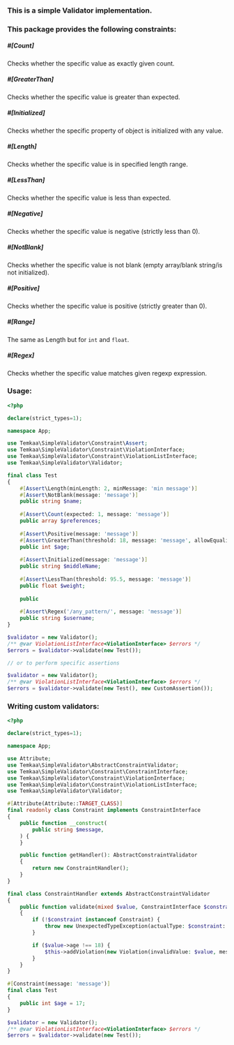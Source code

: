 ### This is a simple Validator implementation.

### This package provides the following constraints:
##### \#[Count]
Checks whether the specific value as exactly given count.

##### \#[GreaterThan]
Checks whether the specific value is greater than expected.

##### \#[Initialized]
Checks whether the specific property of object is initialized with any value.

##### \#[Length]
Checks whether the specific value is in specified length range.

##### \#[LessThan]
Checks whether the specific value is less than expected.

##### \#[Negative]
Checks whether the specific value is negative (strictly less than 0).

##### \#[NotBlank]
Checks whether the specific value is not blank (empty array/blank string/is not initialized).

##### \#[Positive]
Checks whether the specific value is positive (strictly greater than 0).

##### \#[Range]
The same as Length but for `int` and `float`.

##### \#[Regex]
Checks whether the specific value matches given regexp expression.

### Usage:
```php
<?php

declare(strict_types=1);

namespace App;

use Temkaa\SimpleValidator\Constraint\Assert;
use Temkaa\SimpleValidator\Constraint\ViolationInterface;
use Temkaa\SimpleValidator\Constraint\ViolationListInterface;
use Temkaa\SimpleValidator\Validator;

final class Test
{
    #[Assert\Length(minLength: 2, minMessage: 'min message')]
    #[Assert\NotBlank(message: 'message')]
    public string $name;
    
    #[Assert\Count(expected: 1, message: 'message')]
    public array $preferences;
    
    #[Assert\Positive(message: 'message')]
    #[Assert\GreaterThan(threshold: 18, message: 'message', allowEquality: true)]
    public int $age;
    
    #[Assert\Initialized(message: 'message')]
    public string $middleName;
    
    #[Assert\LessThan(threshold: 95.5, message: 'message')]
    public float $weight;
    
    public 
    
    #[Assert\Regex('/any_pattern/', message: 'message')]
    public string $username;
}

$validator = new Validator();
/** @var ViolationListInterface<ViolationInterface> $errors */
$errors = $validator->validate(new Test());

// or to perform specific assertions

$validator = new Validator();
/** @var ViolationListInterface<ViolationInterface> $errors */
$errors = $validator->validate(new Test(), new CustomAssertion());
```

### Writing custom validators:
```php
<?php

declare(strict_types=1);

namespace App;

use Attribute;
use Temkaa\SimpleValidator\AbstractConstraintValidator;
use Temkaa\SimpleValidator\Constraint\ConstraintInterface;
use Temkaa\SimpleValidator\Constraint\ViolationInterface;
use Temkaa\SimpleValidator\Constraint\ViolationListInterface;
use Temkaa\SimpleValidator\Validator;

#[Attribute(Attribute::TARGET_CLASS)]
final readonly class Constraint implements ConstraintInterface
{
    public function __construct(
        public string $message,
    ) {
    }

    public function getHandler(): AbstractConstraintValidator
    {
        return new ConstraintHandler();
    }
}

final class ConstraintHandler extends AbstractConstraintValidator
{
    public function validate(mixed $value, ConstraintInterface $constraint): void
    {
        if (!$constraint instanceof Constraint) {
            throw new UnexpectedTypeException(actualType: $constraint::class, expectedType: Constraint::class);
        }

        if ($value->age !== 18) {
            $this->addViolation(new Violation(invalidValue: $value, message: $constraint->message, path: null));
        }
    }
}

#[Constraint(message: 'message')]
final class Test
{
    public int $age = 17;
}

$validator = new Validator();
/** @var ViolationListInterface<ViolationInterface> $errors */
$errors = $validator->validate(new Test());
```

